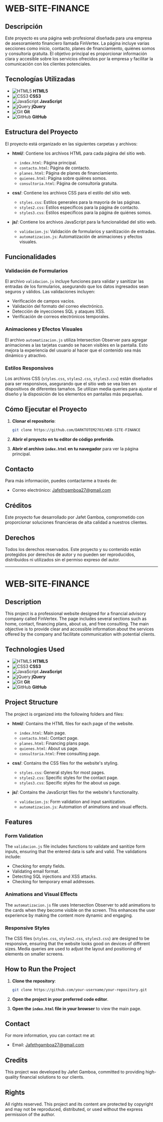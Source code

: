 # WEB-SITE-FINANCE

## Descripción

Este proyecto es una página web profesional diseñada para una empresa de asesoramiento financiero llamada FinVertex. La página incluye varias secciones como inicio, contacto, planes de financiamiento, quiénes somos y consultoría gratuita. El objetivo principal es proporcionar información clara y accesible sobre los servicios ofrecidos por la empresa y facilitar la comunicación con los clientes potenciales.

## Tecnologías Utilizadas

- ![HTML5](https://img.icons8.com/color/48/000000/html-5.png) **HTML5**
- ![CSS3](https://img.icons8.com/color/48/000000/css3.png) **CSS3**
- ![JavaScript](https://img.icons8.com/color/48/000000/javascript.png) **JavaScript**
- ![jQuery](https://img.icons8.com/ios-filled/50/000000/jquery.png) **jQuery**
- ![Git](https://img.icons8.com/color/48/000000/git.png) **Git**
- ![GitHub](https://img.icons8.com/ios-glyphs/30/000000/github.png) **GitHub**

## Estructura del Proyecto

El proyecto está organizado en las siguientes carpetas y archivos:

- **html/**: Contiene los archivos HTML para cada página del sitio web.

  - `index.html`: Página principal.
  - `contacto.html`: Página de contacto.
  - `planes.html`: Página de planes de financiamiento.
  - `quienes.html`: Página sobre quiénes somos.
  - `consultoria.html`: Página de consultoría gratuita.

- **css/**: Contiene los archivos CSS para el estilo del sitio web.

  - `styles.css`: Estilos generales para la mayoría de las páginas.
  - `styles2.css`: Estilos específicos para la página de contacto.
  - `styles3.css`: Estilos específicos para la página de quiénes somos.

- **js/**: Contiene los archivos JavaScript para la funcionalidad del sitio web.
  - `validacion.js`: Validación de formularios y sanitización de entradas.
  - `automatizacion.js`: Automatización de animaciones y efectos visuales.

## Funcionalidades

### Validación de Formularios

El archivo `validacion.js` incluye funciones para validar y sanitizar las entradas de los formularios, asegurando que los datos ingresados sean seguros y válidos. Las validaciones incluyen:

- Verificación de campos vacíos.
- Validación del formato del correo electrónico.
- Detección de inyecciones SQL y ataques XSS.
- Verificación de correos electrónicos temporales.

### Animaciones y Efectos Visuales

El archivo `automatizacion.js` utiliza Intersection Observer para agregar animaciones a las tarjetas cuando se hacen visibles en la pantalla. Esto mejora la experiencia del usuario al hacer que el contenido sea más dinámico y atractivo.

### Estilos Responsivos

Los archivos CSS (`styles.css`, `styles2.css`, `styles3.css`) están diseñados para ser responsivos, asegurando que el sitio web se vea bien en dispositivos de diferentes tamaños. Se utilizan media queries para ajustar el diseño y la disposición de los elementos en pantallas más pequeñas.

## Cómo Ejecutar el Proyecto

1. **Clonar el repositorio**:

   ```bash
   git clone https://github.com/DARKTOTEM2703/WEB-SITE-FINANCE
   ```

2. **Abrir el proyecto en tu editor de código preferido**.

3. **Abrir el archivo `index.html` en tu navegador** para ver la página principal.

## Contacto

Para más información, puedes contactarme a través de:

- Correo electrónico: Jafethgamboa27@gmail.com

## Créditos

Este proyecto fue desarrollado por Jafet Gamboa, comprometido con proporcionar soluciones financieras de alta calidad a nuestros clientes.

## Derechos

Todos los derechos reservados. Este proyecto y su contenido están protegidos por derechos de autor y no pueden ser reproducidos, distribuidos ni utilizados sin el permiso expreso del autor.

---

# WEB-SITE-FINANCE


## Description

This project is a professional website designed for a financial advisory company called FinVertex. The page includes several sections such as home, contact, financing plans, about us, and free consulting. The main objective is to provide clear and accessible information about the services offered by the company and facilitate communication with potential clients.

## Technologies Used

- ![HTML5](https://img.icons8.com/color/48/000000/html-5.png) **HTML5**
- ![CSS3](https://img.icons8.com/color/48/000000/css3.png) **CSS3**
- ![JavaScript](https://img.icons8.com/color/48/000000/javascript.png) **JavaScript**
- ![jQuery](https://img.icons8.com/ios-filled/50/000000/jquery.png) **jQuery**
- ![Git](https://img.icons8.com/color/48/000000/git.png) **Git**
- ![GitHub](https://img.icons8.com/ios-glyphs/30/000000/github.png) **GitHub**

## Project Structure

The project is organized into the following folders and files:

- **html/**: Contains the HTML files for each page of the website.

  - `index.html`: Main page.
  - `contacto.html`: Contact page.
  - `planes.html`: Financing plans page.
  - `quienes.html`: About us page.
  - `consultoria.html`: Free consulting page.

- **css/**: Contains the CSS files for the website's styling.

  - `styles.css`: General styles for most pages.
  - `styles2.css`: Specific styles for the contact page.
  - `styles3.css`: Specific styles for the about us page.

- **js/**: Contains the JavaScript files for the website's functionality.
  - `validacion.js`: Form validation and input sanitization.
  - `automatizacion.js`: Automation of animations and visual effects.

## Features

### Form Validation

The `validacion.js` file includes functions to validate and sanitize form inputs, ensuring that the entered data is safe and valid. The validations include:

- Checking for empty fields.
- Validating email format.
- Detecting SQL injections and XSS attacks.
- Checking for temporary email addresses.

### Animations and Visual Effects

The `automatizacion.js` file uses Intersection Observer to add animations to the cards when they become visible on the screen. This enhances the user experience by making the content more dynamic and engaging.

### Responsive Styles

The CSS files (`styles.css`, `styles2.css`, `styles3.css`) are designed to be responsive, ensuring that the website looks good on devices of different sizes. Media queries are used to adjust the layout and positioning of elements on smaller screens.

## How to Run the Project

1. **Clone the repository**:

   ```bash
   git clone https://github.com/your-username/your-repository.git
   ```

2. **Open the project in your preferred code editor**.

3. **Open the `index.html` file in your browser** to view the main page.

## Contact

For more information, you can contact me at:

- Email: Jafethgamboa27@gmail.com

## Credits

This project was developed by Jafet Gamboa, committed to providing high-quality financial solutions to our clients.

## Rights

All rights reserved. This project and its content are protected by copyright and may not be reproduced, distributed, or used without the express permission of the author.
